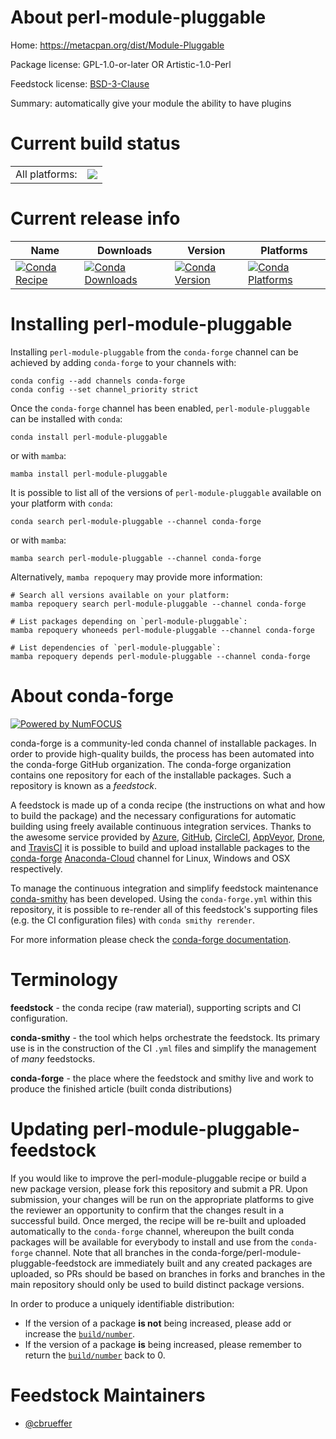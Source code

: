 About perl-module-pluggable
===========================

Home: https://metacpan.org/dist/Module-Pluggable

Package license: GPL-1.0-or-later OR Artistic-1.0-Perl

Feedstock license: [BSD-3-Clause](https://github.com/conda-forge/perl-module-pluggable-feedstock/blob/main/LICENSE.txt)

Summary: automatically give your module the ability to have plugins

Current build status
====================


<table><tr><td>All platforms:</td>
    <td>
      <a href="https://dev.azure.com/conda-forge/feedstock-builds/_build/latest?definitionId=17618&branchName=main">
        <img src="https://dev.azure.com/conda-forge/feedstock-builds/_apis/build/status/perl-module-pluggable-feedstock?branchName=main">
      </a>
    </td>
  </tr>
</table>

Current release info
====================

| Name | Downloads | Version | Platforms |
| --- | --- | --- | --- |
| [![Conda Recipe](https://img.shields.io/badge/recipe-perl--module--pluggable-green.svg)](https://anaconda.org/conda-forge/perl-module-pluggable) | [![Conda Downloads](https://img.shields.io/conda/dn/conda-forge/perl-module-pluggable.svg)](https://anaconda.org/conda-forge/perl-module-pluggable) | [![Conda Version](https://img.shields.io/conda/vn/conda-forge/perl-module-pluggable.svg)](https://anaconda.org/conda-forge/perl-module-pluggable) | [![Conda Platforms](https://img.shields.io/conda/pn/conda-forge/perl-module-pluggable.svg)](https://anaconda.org/conda-forge/perl-module-pluggable) |

Installing perl-module-pluggable
================================

Installing `perl-module-pluggable` from the `conda-forge` channel can be achieved by adding `conda-forge` to your channels with:

```
conda config --add channels conda-forge
conda config --set channel_priority strict
```

Once the `conda-forge` channel has been enabled, `perl-module-pluggable` can be installed with `conda`:

```
conda install perl-module-pluggable
```

or with `mamba`:

```
mamba install perl-module-pluggable
```

It is possible to list all of the versions of `perl-module-pluggable` available on your platform with `conda`:

```
conda search perl-module-pluggable --channel conda-forge
```

or with `mamba`:

```
mamba search perl-module-pluggable --channel conda-forge
```

Alternatively, `mamba repoquery` may provide more information:

```
# Search all versions available on your platform:
mamba repoquery search perl-module-pluggable --channel conda-forge

# List packages depending on `perl-module-pluggable`:
mamba repoquery whoneeds perl-module-pluggable --channel conda-forge

# List dependencies of `perl-module-pluggable`:
mamba repoquery depends perl-module-pluggable --channel conda-forge
```


About conda-forge
=================

[![Powered by
NumFOCUS](https://img.shields.io/badge/powered%20by-NumFOCUS-orange.svg?style=flat&colorA=E1523D&colorB=007D8A)](https://numfocus.org)

conda-forge is a community-led conda channel of installable packages.
In order to provide high-quality builds, the process has been automated into the
conda-forge GitHub organization. The conda-forge organization contains one repository
for each of the installable packages. Such a repository is known as a *feedstock*.

A feedstock is made up of a conda recipe (the instructions on what and how to build
the package) and the necessary configurations for automatic building using freely
available continuous integration services. Thanks to the awesome service provided by
[Azure](https://azure.microsoft.com/en-us/services/devops/), [GitHub](https://github.com/),
[CircleCI](https://circleci.com/), [AppVeyor](https://www.appveyor.com/),
[Drone](https://cloud.drone.io/welcome), and [TravisCI](https://travis-ci.com/)
it is possible to build and upload installable packages to the
[conda-forge](https://anaconda.org/conda-forge) [Anaconda-Cloud](https://anaconda.org/)
channel for Linux, Windows and OSX respectively.

To manage the continuous integration and simplify feedstock maintenance
[conda-smithy](https://github.com/conda-forge/conda-smithy) has been developed.
Using the ``conda-forge.yml`` within this repository, it is possible to re-render all of
this feedstock's supporting files (e.g. the CI configuration files) with ``conda smithy rerender``.

For more information please check the [conda-forge documentation](https://conda-forge.org/docs/).

Terminology
===========

**feedstock** - the conda recipe (raw material), supporting scripts and CI configuration.

**conda-smithy** - the tool which helps orchestrate the feedstock.
                   Its primary use is in the construction of the CI ``.yml`` files
                   and simplify the management of *many* feedstocks.

**conda-forge** - the place where the feedstock and smithy live and work to
                  produce the finished article (built conda distributions)


Updating perl-module-pluggable-feedstock
========================================

If you would like to improve the perl-module-pluggable recipe or build a new
package version, please fork this repository and submit a PR. Upon submission,
your changes will be run on the appropriate platforms to give the reviewer an
opportunity to confirm that the changes result in a successful build. Once
merged, the recipe will be re-built and uploaded automatically to the
`conda-forge` channel, whereupon the built conda packages will be available for
everybody to install and use from the `conda-forge` channel.
Note that all branches in the conda-forge/perl-module-pluggable-feedstock are
immediately built and any created packages are uploaded, so PRs should be based
on branches in forks and branches in the main repository should only be used to
build distinct package versions.

In order to produce a uniquely identifiable distribution:
 * If the version of a package **is not** being increased, please add or increase
   the [``build/number``](https://docs.conda.io/projects/conda-build/en/latest/resources/define-metadata.html#build-number-and-string).
 * If the version of a package **is** being increased, please remember to return
   the [``build/number``](https://docs.conda.io/projects/conda-build/en/latest/resources/define-metadata.html#build-number-and-string)
   back to 0.

Feedstock Maintainers
=====================

* [@cbrueffer](https://github.com/cbrueffer/)

